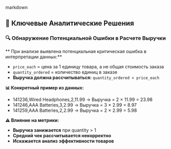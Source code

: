 markdown
## 🎯 Ключевые Аналитические Решения

### 🔍 Обнаружение Потенциальной Ошибки в Расчете Выручки

** При анализе выявлена потенциальная критическая ошибка в интерпретации данных:** 
- `price_each` = цена за 1 единицу товара, а не общая стоимость заказа
- `quantity_ordered` = количество единиц в заказе
- **Выручка должна рассчитываться:** `quantity_ordered × price_each`

**📊 Конкретный пример из данных:**
- 141236,Wired Headphones,2,11.99 → Выручка = 2 × 11.99 = 23.98
- 141246,AAA Batteries,3,2.99 → Выручка = 3 × 2.99 = 8.97
- 141259,AAA Batteries,2,2.99 → Выручка = 2 × 2.99 = 5.98

**⚠️ Влияние на метрики:**
- **Выручка занижается** при quantity > 1
- **Средний чек рассчитывается некорректно** 
- **Искажается анализ эффективности товаров**
